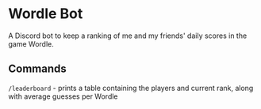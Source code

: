 # Wordle Bot
A Discord bot to keep a ranking of me and my friends' daily scores in the game Wordle.

## Commands
`/leaderboard` - prints a table containing the players and current rank, along with average guesses per Wordle